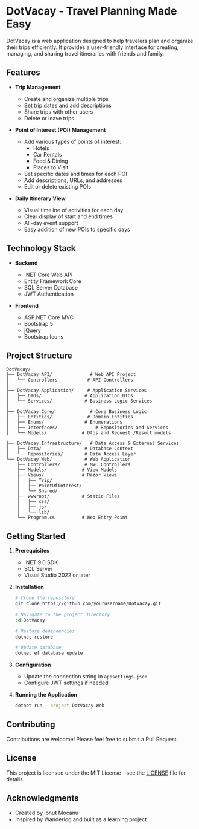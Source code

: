 # DotVacay - Travel Planning Made Easy

DotVacay is a web application designed to help travelers plan and organize their trips efficiently. It provides a user-friendly interface for creating, managing, and sharing travel itineraries with friends and family.

## Features

- **Trip Management**
  - Create and organize multiple trips
  - Set trip dates and add descriptions
  - Share trips with other users
  - Delete or leave trips

- **Point of Interest (POI) Management**
  - Add various types of points of interest:
    - Hotels
    - Car Rentals
    - Food & Dining
    - Places to Visit
  - Set specific dates and times for each POI
  - Add descriptions, URLs, and addresses
  - Edit or delete existing POIs

- **Daily Itinerary View**
  - Visual timeline of activities for each day
  - Clear display of start and end times
  - All-day event support
  - Easy addition of new POIs to specific days


## Technology Stack

- **Backend**
  - .NET Core Web API
  - Entity Framework Core
  - SQL Server Database
  - JWT Authentication

- **Frontend**
  - ASP.NET Core MVC
  - Bootstrap 5
  - jQuery
  - Bootstrap Icons

## Project Structure

```
DotVacay/
├── DotVacay.API/              # Web API Project
│   └── Controllers           # API Controllers
│
├── DotVacay.Application/     # Application Services
│   ├── DTOs/                # Application DTOs
│   └── Services/            # Business Logic Services
│
├── DotVacay.Core/             # Core Business Logic
│   ├── Entities/             # Domain Entities
│   ├── Enums/               # Enumerations
│   ├── Interfaces/              # Repositories and Services 
│   └── Models/             # Dtos and Request /Result models

├── DotVacay.Infrastructure/   # Data Access & External Services
│   ├── Data/                # Database Context
│   └── Repositories/        # Data Access Layer
└── DotVacay.Web/            # Web Application
    ├── Controllers/         # MVC Controllers
    ├── Models/             # View Models
    ├── Views/              # Razor Views
    │   ├── Trip/
    │   ├── PointOfInterest/
    │   └── Shared/
    ├── wwwroot/            # Static Files
    │   ├── css/
    │   ├── js/
    │   └── lib/
    └── Program.cs          # Web Entry Point
```

## Getting Started

1. **Prerequisites**
   - .NET 9.0 SDK
   - SQL Server
   - Visual Studio 2022 or later

2. **Installation**
   ```bash
   # Clone the repository
   git clone https://github.com/yourusername/DotVacay.git

   # Navigate to the project directory
   cd DotVacay

   # Restore dependencies
   dotnet restore

   # Update database
   dotnet ef database update
   ```

3. **Configuration**
   - Update the connection string in `appsettings.json`
   - Configure JWT settings if needed

4. **Running the Application**
   ```bash
   dotnet run --project DotVacay.Web
   ```

## Contributing

Contributions are welcome! Please feel free to submit a Pull Request.

## License

This project is licensed under the MIT License - see the [LICENSE](LICENSE) file for details.

## Acknowledgments

- Created by Ionut Mocanu
- Inspired by Wanderlog and built as a learning project